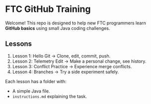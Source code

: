 # FTC GitHub Training

Welcome! This repo is designed to help new FTC programmers learn **GitHub basics** using small Java coding challenges.

## Lessons
1. Lesson 1: Hello Git → Clone, edit, commit, push.
2. Lesson 2: Telemetry Edit → Make a personal change, see history.
3. Lesson 3: Conflict Practice → Experience merge conflicts.
4. Lesson 4: Branches → Try a side experiment safely.

Each lesson has a folder with:
- A simple Java file.
- `instructions.md` explaining the task.
